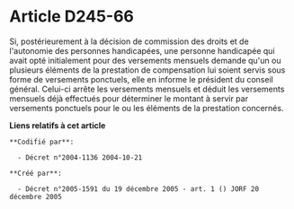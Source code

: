 # Article D245-66

Si, postérieurement à la décision de commission des droits et de l'autonomie des personnes handicapées, une personne
handicapée qui avait opté initialement pour des versements mensuels demande qu'un ou plusieurs éléments de la prestation de
compensation lui soient servis sous forme de versements ponctuels, elle en informe le président du conseil général. Celui-ci
arrête les versements mensuels et déduit les versements mensuels déjà effectués pour déterminer le montant à servir par
versements ponctuels pour le ou les éléments de la prestation concernés.

**Liens relatifs à cet article**

	**Codifié par**:

	  - Décret n°2004-1136 2004-10-21

	**Créé par**:

	  - Décret n°2005-1591 du 19 décembre 2005 - art. 1 () JORF 20 décembre 2005
